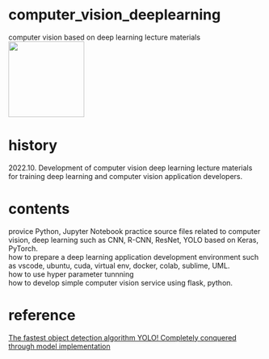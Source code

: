 # computer_vision_deeplearning
computer vision based on deep learning lecture materials 
<img height="150" src="https://github.com/mac999/computer_vision_deeplearning/edit/main/app_example.PNG"/> </br>

# history
2022.10. Development of computer vision deep learning lecture materials for training deep learning and computer vision application developers.</br>

# contents
provice Python, Jupyter Notebook practice source files related to computer vision, deep learning such as CNN, R-CNN, ResNet, YOLO based on Keras, PyTorch.</br>
how to prepare a deep learning application development environment such as vscode, ubuntu, cuda, virtual env, docker, colab, sublime, UML.</br>
how to use hyper parameter tunnning</br> 
how to develop simple computer vision service using flask, python.</br>

# reference
[The fastest object detection algorithm YOLO! Completely conquered through model implementation](https://fastcampus.co.kr/data_online_yolo)


